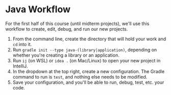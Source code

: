 # Java Workflow

For the first half of this course (until midterm projects), we'll use this workflow to create, edit, debug, and run our new projects.

1. From the command line, create the directory that will hold your work and `cd` into it.
2. Run `gradle init --type java-(library|application)`, depending on whether you're creating a library or an application.
3. Run `ij` (on WSL) or `idea .` (on Mac/Linux) to open your new project in IntelliJ.
4. In the dropdown at the top right, create a new configuration. The Gradle command to run is `test`, and nothing else needs to be modified.
5. Save your configuration, and you'll be able to run, debug, test, etc. your code.
